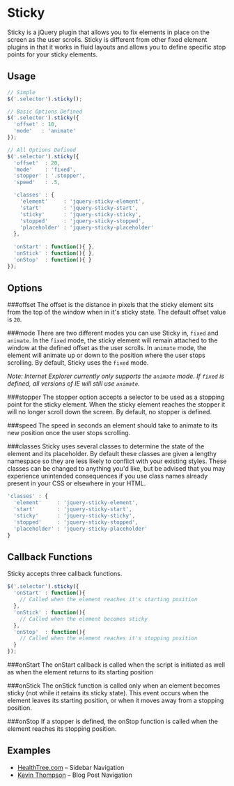 Sticky
====================
Sticky is a jQuery plugin that allows you to fix elements in place on the screen as the user scrolls. Sticky is different from other fixed element plugins in that it works in fluid layouts and allows you to define specific stop points for your sticky elements.

Usage
--------------------

``` javascript
// Simple
$('.selector').sticky();

// Basic Options Defined
$('.selector').sticky({
  'offset' : 10,
  'mode'   : 'animate'
});

// All Options Defined
$('.selector').sticky({
  'offset'  : 20,
  'mode'    : 'fixed',
  'stopper' : '.stopper',
  'speed'   : .5,

  'classes' : {
    'element'     : 'jquery-sticky-element',
    'start'       : 'jquery-sticky-start',
    'sticky'      : 'jquery-sticky-sticky',
    'stopped'     : 'jquery-sticky-stopped',
    'placeholder' : 'jquery-sticky-placeholder'
  },
  
  'onStart' : function(){ },
  'onStick' : function(){ },
  'onStop'  : function(){ }
});
```

Options
--------------------
###offset
The offset is the distance in pixels that the sticky element sits from the top of the window when in it's 
sticky state. The default offset value is `20`.

###mode
There are two different modes you can use Sticky in, `fixed` and `animate`. In the `fixed` mode, the sticky 
element will remain attached to the window at the defined offset as the user scrolls. In `animate` mode, 
the element will animate up or down to the position where the user stops scrolling. By default, Sticky uses 
the `fixed` mode.

*Note: Internet Explorer currently only supports the `animate` mode. If `fixed` is defined, all versions of IE will still use `animate`.*

###stopper
The stopper option accepts a selector to be used as a stopping point for the sticky element. When the sticky 
element reaches the stopper it will no longer scroll down the screen. By default, no stopper is defined.

###speed
The speed in seconds an element should take to animate to its new position once the user stops scrolling.

###classes
Sticky uses several classes to determine the state of the element and its placeholder. By default these classes
are given a lengthy namespace so they are less likely to conflict with your existing styles. These classes can
be changed to anything you'd like, but be advised that you may experience unintended consequences if you use
class names already present in your CSS or elsewhere in your HTML.

``` javascript
'classes' : {
  'element'     : 'jquery-sticky-element',
  'start'       : 'jquery-sticky-start',
  'sticky'      : 'jquery-sticky-sticky',
  'stopped'     : 'jquery-sticky-stopped',
  'placeholder' : 'jquery-sticky-placeholder'
}
```

Callback Functions
--------------------
Sticky accepts three callback functions.
``` javascript
$('.selector').sticky({
  'onStart' : function(){
    // Called when the element reaches it's starting position
  },
  'onStick' : function(){
    // Called when the element becomes sticky
  },
  'onStop'  : function(){
    // Called when the element reaches it's stopping position
  }
});
```
  
###onStart
The onStart callback is called when the script is initiated as well as when the element returns to its starting position
  
###onStick
The onStick function is called only when an element becomes sticky (not while it retains its sticky state). This event occurs when the element leaves its starting position, or when it moves away from a stopping position.
  
###onStop
If a stopper is defined, the onStop function is called when the element reaches its stopping position.

Examples
--------------------
* [HealthTree.com](http://www.healthtree.com/news/) – Sidebar Navigation
* [Kevin Thompson](http://kevinthompson.info/) – Blog Post Navigation
